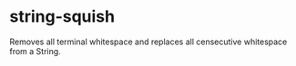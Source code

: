 # string-squish
Removes all terminal whitespace and replaces all censecutive whitespace from a String.
